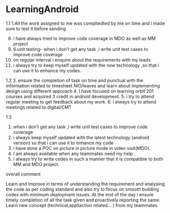 # LearningAndroid
1.1
1.All the work assigned to me was compltedted by me on time and i made sure to test it before sending


8. i have always tried to improve code coverage in MDO as well as MM project
9. 6.unit testing- when i don’t get any task ,i write unit test cases to improve code coverage
10. on regular interval i enquire about the requirements with my leads
11. i always try to keep myself updated with the new technology ,so that i can use it to enhance my codes.

1.2
3. ensure the completion of task on time and punctual with the information related to timesheet NIO/leaves and learn about implementing design using different approach
4. I have focused on learning orbit 201 courses and acquired 3 credit in android development.
5. i try to attend regular meeting to get feedback about my work.
6. i always try to attend  meetings related to digital/CMT

1.3

1.  when i don’t get any task ,i write unit test cases to improve code coverage
2. i always keep myself updated with the latest technology (android version) so that i can use it to enhance my code
3. i have done a POC on picture in picture mode in video visit(MDO).
4. I am always available when any teammates need my help .
5. i always try to write codes in such a manner  that it is  compatible to both MM and MDO project.



overall comment

Learn and improve in terms of understanding the requirement and analysing the code as per coding standard and also try to focus on smooth building codes with minimum deployment issues.
At the end of the day i ensure timely completion of all the task given and proactively reporting the same.
Learn new concept (technical,appliaction related… ) from my teammates.

